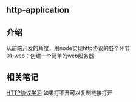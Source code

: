 ## http-application


## 介绍

从前端开发的角度，用node实现http协议的各个环节  
01-web：创建一个简单的web服务器


## 相关笔记

[HTTP协议学习](https://yundocs.qianxin-inc.cn/weboffice/p/367478)
如果打不开可以复制链接打开
